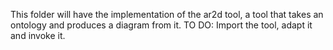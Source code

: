This folder will have the implementation of the ar2d tool, a tool that takes an ontology and produces a diagram from it.
TO DO: Import the tool, adapt it and invoke it.